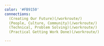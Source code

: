 ```yaml
---
color: '#FB9150'
connections:
  (Creating Our Future)(/workroute/)
  (People, Culture, Community)(/workroute/)
  (Technical, Problem Solving)(/workroute/)
  (Practical Getting Work Done)(/workroute/)

---
```




